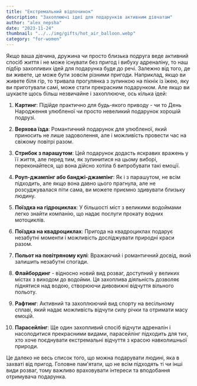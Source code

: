 ```yaml
---
title: "Екстремальний відпочинок"
description: "Захоплюючі ідеї для подарунків активним дівчатам"
author: "alex_nepsha"
date: "2023-11-24"
thumbnail: "../../img/gifts/hot_air_balloon.webp"
category: "for-women"
---
```


Якщо ваша дівчина, дружина чи просто близька подруга веде активний спосіб життя і не може існувати без пригод і вибуху
адреналіну, то наш підбір захопливих ідей для подарунка буде до речі. Залежно від того, де ви живете, це може бути
зовсім різними пригоди. Наприклад, якщо ви живете біля гір, то тривала прогулянка з зупинкою на пікнік із їжею, яку ви
приготували самі, може стати прекрасним подарунком. Але якщо ви шукаєте щось більш незвичайне і захоплююче, ось кілька
ідей:

1. **Картинг**: Підійде практично для будь-якого приводу - чи то День Народження улюбленої чи просто невеликий подарунок
   хорошій подрузі.

2. **Верхова їзда**: Романтичний подарунок для улюбленої, який приносить не лише задоволення, але і можливість провести
   час на свіжому повітрі разом.

3. **Стрибок з парашутом**: Цей подарунок додасть яскравих вражень у її життя, але перед тим, як зупинитися на цьому
   виборі, переконайтеся, що вона дійсно хотіла б випробувати такі емоції.

4. **Роуп-джампінг або банджі-джампінг**: Як і з парашутом, не всім підходить, але якщо вона давно цього прагнула, але
   не розсуджувалася піти сама, ви можете приємно здивувати близьку людину.

5. **Поїздка на гідроциклах**: У більшості міст з великими водоймами легко знайти компанію, що надає послуги прокату
   водних мотоциклів.

6. **Поїздка на квадроциклах**: Пригода на квадроциклах подарує незабутні моменти і можливість досліджувати природні
   краси разом.

7. **Польот на повітряному кулі**: Вражаючий і романтичний досвід, який залишить незабутні спогади.

8. **Флайбординг** - відносно новий вид розваг, доступний у великих містах з виходом до водойми. Ця захоплива діяльність
   дозволяє піднятися над водою, створюючи дивовижні відчуття вільного польоту.

9. **Рафтинг**: Активний та захоплюючий вид спорту на весільному сплаві, який надає можливість відчути силу річки та
   отримати масу емоцій.

10. **Парасейлінг**: Ще один захопливий спосіб відчути адреналін і насолодитися прекрасними видами, парасейлінг
    підходить для тих, хто хоче поєднувати екстремальні відчуття з красою навколишньої природи.

Це далеко не весь список того, що можна подарувати людині, яка в захваті від пригод. Головне пам'ятати, що не всім
підходять ті чи інші види розваг, тому важливо враховувати інтереси та вподобання отримувача подарунка.
